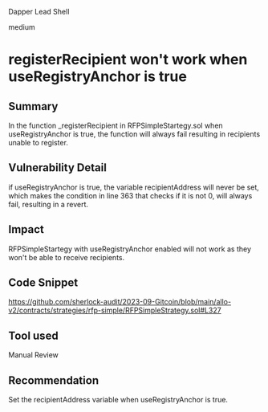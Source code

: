 Dapper Lead Shell

medium

# registerRecipient won't work when useRegistryAnchor is true
## Summary

In the function _registerRecipient in RFPSimpleStartegy.sol when useRegistryAnchor is true, the function will always fail resulting in recipients unable to register.

## Vulnerability Detail

if useRegistryAnchor is true, the variable recipientAddress will never be set, which makes the condition in line 363 that checks if it is not 0, will always fail, resulting in a revert.

## Impact

RFPSimpleStartegy with useRegistryAnchor enabled will not work as they won't be able to receive recipients.

## Code Snippet

https://github.com/sherlock-audit/2023-09-Gitcoin/blob/main/allo-v2/contracts/strategies/rfp-simple/RFPSimpleStrategy.sol#L327

## Tool used

Manual Review

## Recommendation

Set the recipientAddress variable when useRegistryAnchor is true.
